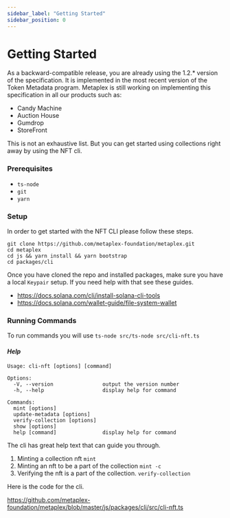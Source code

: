 ```yaml
---
sidebar_label: "Getting Started"
sidebar_position: 0
---
```


# Getting Started

As a backward-compatible release, you are already using the 1.2.\* version of the
specification. It is implemented in the most recent version of the Token
Metadata program. Metaplex is still working on implementing this
specification in all our products such as:

- Candy Machine
- Auction House
- Gumdrop
- StoreFront

This is not an exhaustive list. But you can get started using collections right away by using the NFT cli.

### Prerequisites

- `ts-node`
- `git`
- `yarn`

### Setup

In order to get started with the NFT CLI please follow these steps.

<!-- ```
git clone https://github.com/metaplex-foundation/metaplex.git
cd metaplex
git checkout v1.1.1
cd js && yarn install && yarn bootstrap
cd packages/cli
``` -->

```
git clone https://github.com/metaplex-foundation/metaplex.git
cd metaplex
cd js && yarn install && yarn bootstrap
cd packages/cli
```

Once you have cloned the repo and installed packages, make sure you have a local `Keypair` setup. If you need help with that see these guides.

- https://docs.solana.com/cli/install-solana-cli-tools
- https://docs.solana.com/wallet-guide/file-system-wallet

### Running Commands

To run commands you will use
`ts-node src/ts-node src/cli-nft.ts`

#### _Help_

```
Usage: cli-nft [options] [command]

Options:
  -V, --version                output the version number
  -h, --help                   display help for command

Commands:
  mint [options]
  update-metadata [options]
  verify-collection [options]
  show [options]
  help [command]               display help for command
```

The cli has great help text that can guide you through.

1. Minting a collection nft `mint`
2. Minting an nft to be a part of the collection `mint -c `
3. Verifying the nft is a part of the collection. `verify-collection`

Here is the code for the cli.

https://github.com/metaplex-foundation/metaplex/blob/master/js/packages/cli/src/cli-nft.ts

[token metadata program]: https://github.com/metaplex-foundation/metaplex-program-library/tree/master/token-metadata
